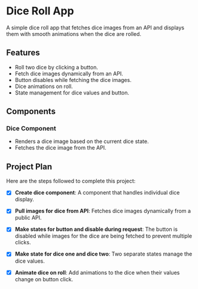 # Dice Roll App

A simple dice roll app that fetches dice images from an API and displays them with smooth animations when the dice are rolled.

## Features
- Roll two dice by clicking a button.
- Fetch dice images dynamically from an API.
- Button disables while fetching the dice images.
- Dice animations on roll.
- State management for dice values and button.

## Components
### Dice Component
- Renders a dice image based on the current dice state.
- Fetches the dice image from the API.

## Project Plan

Here are the steps followed to complete this project:

- [x] **Create dice component**: A component that handles individual dice display.
- [x] **Pull images for dice from API**: Fetches dice images dynamically from a public API.
- [x] **Make states for button and disable during request**: The button is disabled while images for the dice are being fetched to prevent multiple clicks.
- [x] **Make state for dice one and dice two**: Two separate states manage the dice values.
- [x] **Animate dice on roll**: Add animations to the dice when their values change on button click.


 
